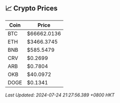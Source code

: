 ## 📈 Crypto Prices

| Coin | Price |
| ---- | ----- |
| BTC | $66662.0136 |
| ETH | $3466.3745 |
| BNB | $585.5479 |
| CRV | $0.2699 |
| ARB | $0.7804 |
| OKB | $40.0972 |
| DOGE | $0.1341 |

_Last Updated: 2024-07-24 21:27:56.389 +0800 HKT_